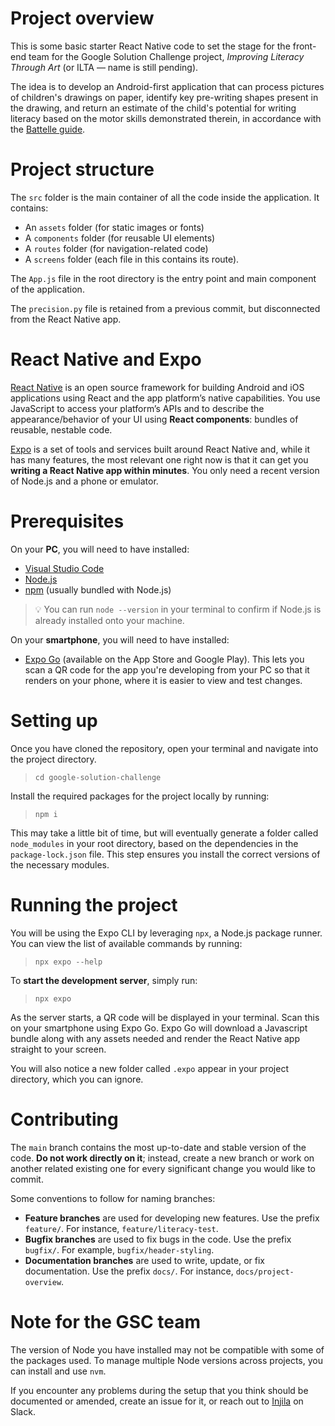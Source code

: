 # Project overview

This is some basic starter React Native code to set the stage for the front-end team for the Google Solution Challenge project, *Improving Literacy Through Art* (or ILTA — name is still pending).

The idea is to develop an Android-first application that can process pictures of children's drawings on paper, identify key pre-writing shapes present in the drawing, and return an estimate of the child's potential for writing literacy based on the motor skills demonstrated therein, in accordance with the [Battelle guide](https://ieeexplore.ieee.org/document/9440430).

# Project structure

The `src` folder is the main container of all the code inside the application. It contains:
- An `assets` folder (for static images or fonts)
- A `components` folder (for reusable UI elements)
- A `routes` folder (for navigation-related code)
- A `screens` folder (each file in this contains its route).

The `App.js` file in the root directory is the entry point and main component of the application.

The `precision.py` file is retained from a previous commit, but disconnected from the React Native app.

# React Native and Expo
[React Native](https://reactnative.dev/docs/intro-react-native-components) is an open source framework for building Android and iOS applications using React and the app platform’s native capabilities. You use JavaScript to access your platform’s APIs and to describe the appearance/behavior of your UI using **React components**: bundles of reusable, nestable code. 

[Expo](https://docs.expo.dev/get-started/installation) is a set of tools and services built around React Native and, while it has many features, the most relevant one right now is that it can get you **writing a React Native app within minutes**. You only need a recent version of Node.js and a phone or emulator.

# Prerequisites

On your **PC**, you will need to have installed:
- [Visual Studio Code](https://code.visualstudio.com)
- [Node.js](https://nodejs.org/en)
- [npm](https://www.npmjs.com) (usually bundled with Node.js)
> 💡 You can run `node --version` in your terminal to confirm if Node.js is already installed onto your machine. 

On your **smartphone**, you will need to have installed:
- [Expo Go](https://expo.dev/client) (available on the App Store and Google Play). This lets you scan a QR code for the app you're developing from your PC so that it renders on your phone, where it is easier to view and test changes.

# Setting up

Once you have cloned the repository, open your terminal and navigate into the project directory.

> `cd google-solution-challenge`

Install the required packages for the project locally by running:

> `npm i`

This may take a little bit of time, but will eventually generate a folder called `node_modules` in your root directory, based on the dependencies in the `package-lock.json` file. This step ensures you install the correct versions of the necessary modules.

# Running the project

You will be using the Expo CLI by leveraging `npx`, a Node.js package runner. You can view the list of available commands by running:

> `npx expo --help`

To **start the development server**, simply run:

> `npx expo`

As the server starts, a QR code will be displayed in your terminal. Scan this on your smartphone using Expo Go. Expo Go will download a Javascript bundle along with any assets needed and render the React Native app straight to your screen.

You will also notice a new folder called `.expo` appear in your project directory, which you can ignore.

# Contributing

The `main` branch contains the most up-to-date and stable version of the code. **Do not work directly on it**; instead, create a new branch or work on another related existing one for every significant change you would like to commit.

Some conventions to follow for naming branches:
- **Feature branches** are used for developing new features. Use the prefix `feature/`. For instance, `feature/literacy-test`.
- **Bugfix branches** are used to fix bugs in the code. Use the prefix `bugfix/`. For example, `bugfix/header-styling`.
- **Documentation branches** are used to write, update, or fix documentation. Use the prefix `docs/`. For instance, `docs/project-overview`.


# Note for the GSC team

The version of Node you have installed may not be compatible with some of the packages used. To manage multiple Node versions across projects, you can install and use `nvm`.

If you encounter any problems during the setup that you think should be documented or amended, create an issue for it, or reach out to [Injila](github.com/injl) on Slack.